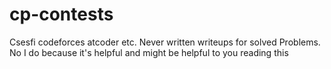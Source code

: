 # cp-contests
Csesfi codeforces atcoder etc. Never written writeups for solved Problems. No I do because it's helpful and might be helpful to you reading this 

